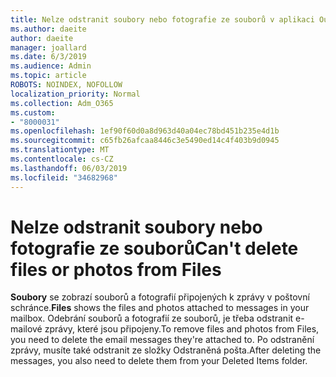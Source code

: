 ```yaml
---
title: Nelze odstranit soubory nebo fotografie ze souborů v aplikaci Outlook na webu
ms.author: daeite
author: daeite
manager: joallard
ms.date: 6/3/2019
ms.audience: Admin
ms.topic: article
ROBOTS: NOINDEX, NOFOLLOW
localization_priority: Normal
ms.collection: Adm_O365
ms.custom:
- "8000031"
ms.openlocfilehash: 1ef90f60d0a8d963d40a04ec78bd451b235e4d1b
ms.sourcegitcommit: c65fb26afcaa8446c3e5490ed14c4f403b9d0945
ms.translationtype: MT
ms.contentlocale: cs-CZ
ms.lasthandoff: 06/03/2019
ms.locfileid: "34682968"
---
```

# <a name="cant-delete-files-or-photos-from-files"></a><span data-ttu-id="deb8d-102">Nelze odstranit soubory nebo fotografie ze souborů</span><span class="sxs-lookup"><span data-stu-id="deb8d-102">Can't delete files or photos from Files</span></span>

<span data-ttu-id="deb8d-103">**Soubory** se zobrazí souborů a fotografií připojených k zprávy v poštovní schránce.</span><span class="sxs-lookup"><span data-stu-id="deb8d-103">**Files** shows the files and photos attached to messages in your mailbox.</span></span> <span data-ttu-id="deb8d-104">Odebrání souborů a fotografií ze souborů, je třeba odstranit e-mailové zprávy, které jsou připojeny.</span><span class="sxs-lookup"><span data-stu-id="deb8d-104">To remove files and photos from Files, you need to delete the email messages they're attached to.</span></span> <span data-ttu-id="deb8d-105">Po odstranění zprávy, musíte také odstranit ze složky Odstraněná pošta.</span><span class="sxs-lookup"><span data-stu-id="deb8d-105">After deleting the messages, you also need to delete them from your Deleted Items folder.</span></span>